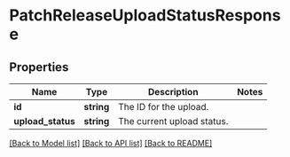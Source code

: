 # PatchReleaseUploadStatusResponse

## Properties
Name | Type | Description | Notes
------------ | ------------- | ------------- | -------------
**id** | **string** | The ID for the upload. | 
**upload_status** | **string** | The current upload status. | 

[[Back to Model list]](../README.md#documentation-for-models) [[Back to API list]](../README.md#documentation-for-api-endpoints) [[Back to README]](../README.md)


